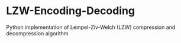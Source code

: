 # LZW-Encoding-Decoding
Python implementation of Lempel-Ziv-Welch (LZW) compression and decompression algorithm
